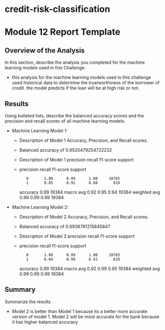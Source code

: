 # credit-risk-classification
# Module 12 Report Template

## Overview of the Analysis

In this section, describe the analysis you completed for the machine learning models used in this Challenge.
- this analysis for the machine learning models used in this challenge used historical data to determine the trustworthiness of the borrower of credit. the model predicts if the loan will be at high risk or not.

## Results

Using bulleted lists, describe the balanced accuracy scores and the precision and recall scores of all machine learning models.

* Machine Learning Model 1:
  * Description of Model 1 Accuracy, Precision, and Recall scores.
  * Balanced accuracy of 0.9520479254722232
  * Description of Model 1 precision recall f1-score support
  * precision    recall  f1-score   support

           0       1.00      0.99      1.00     18765
           1       0.85      0.91      0.88       619

    accuracy                           0.99     19384
   macro avg       0.92      0.95      0.94     19384
weighted avg       0.99      0.99      0.99     19384



* Machine Learning Model 2:
  * Description of Model 2 Accuracy, Precision, and Recall scores.
  * Balanced accuracy of 0.9936781215845847
  * Description of Model 2 precision recall f1-score support
  * precision    recall  f1-score   support

           0       1.00      0.99      1.00     18765
           1       0.84      0.99      0.91       619

    accuracy                           0.99     19384
   macro avg       0.92      0.99      0.95     19384
weighted avg       0.99      0.99      0.99     19384

## Summary

Summarize the results 
* Model 2 is better than Model 1 because its a better more accurate version of model 1. Model 2 will be more accurate for the bank because it has higher balanced accuracy
